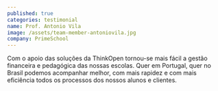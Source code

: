 ```yaml
---
published: true
categories: testimonial
name: Prof. Antonio Vila
image: /assets/team-member-antoniovila.jpg
company: PrimeSchool
---
```


Com o apoio das soluções da ThinkOpen tornou-se mais fácil a gestão financeira e pedagógica das nossas escolas. Quer em Portugal, quer no Brasil podemos acompanhar melhor, com mais rapidez e com mais eficiência todos os processos dos nossos alunos e clientes.

